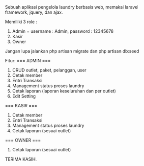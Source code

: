 Sebuah aplikasi pengelola laundry berbasis web, memakai laravel framework, jquery, dan ajax.

Memiliki 3 role : 
1. Admin = username : Admin, password : 12345678
2. Kasir
3. Owner

Jangan lupa jalankan php artisan migrate dan php artisan db:seed

Fitur:
=== ADMIN ===
1. CRUD outlet, paket, pelanggan, user
2. Cetak member
3. Entri Transaksi
4. Management status proses laundry
5. Cetak laporan (laporan keseluruhan dan per outlet)
6. Edit Setting

=== KASIR ===
1. Cetak member
2. Entri Transaksi
3. Management status proses laundry
4. Cetak laporan (sesuai outlet)

=== OWNER ===
1. Cetak laporan (sesuai outlet)

TERIMA KASIH.
